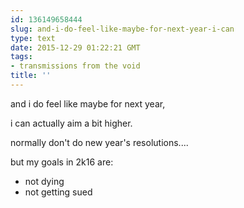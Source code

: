 ```yaml
---
id: 136149658444
slug: and-i-do-feel-like-maybe-for-next-year-i-can
type: text
date: 2015-12-29 01:22:21 GMT
tags:
- transmissions from the void
title: ''
---
```


and i do feel like maybe for next year,

i can actually aim a bit higher.

normally don't do new year's resolutions....

but my goals in 2k16 are:

- not dying
- not getting sued